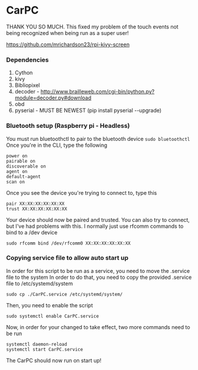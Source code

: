 # CarPC

THANK YOU SO MUCH. This fixed my problem of the touch events not being
recognized when being run as a super user!

https://github.com/mrichardson23/rpi-kivy-screen

### Dependencies
1. Cython
2. kivy
3. Bibliopixel
4. decoder - http://www.brailleweb.com/cgi-bin/python.py?module=decoder.py#download
5. obd
6. pyserial - MUST BE NEWEST (pip install pyserial --upgrade)

### Bluetooth setup (Raspberry pi - Headless)
You must run bluetoothctl to pair to the bluetooth device
``` sudo bluetoothctl ```
Once you're in the CLI, type the following
```
power on
pairable on
discoverable on
agent on
default-agent
scan on
```
Once you see the device you're trying to connect to, type this
```
pair XX:XX:XX:XX:XX:XX
trust XX:XX:XX:XX:XX:XX
```
Your device should now be paired and trusted. 
You can also try to connect, but I've had problems with this. I normally just use rfcomm commands to bind to a /dev device
```
sudo rfcomm bind /dev/rfcomm0 XX:XX:XX:XX:XX:XX
```

### Copying service file to allow auto start up
In order for this script to be run as a service, you need to move the .service file to the system
In order to do that, you need to copy the provided .service file to /etc/systemd/system
```
sudo cp ./CarPC.service /etc/systemd/system/
```
Then, you need to enable the script
```
sudo systemctl enable CarPC.service
```
Now, in order for your changed to take effect, two more commands need to be run
```
systemctl daemon-reload
systemctl start CarPC.service
```
The CarPC should now run on start up!
